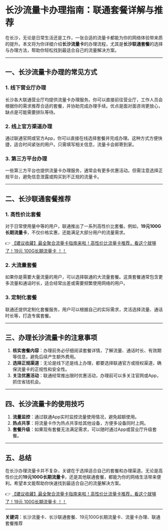 # 长沙流量卡办理指南：联通套餐详解与推荐

在长沙，无论是日常生活还是工作，一张合适的流量卡都能为你的网络体验带来质的提升。本文将为你详细介绍**长沙流量卡**的办理流程，尤其是**长沙联通套餐**的选择与办理方法，帮助你轻松找到最适合自己的流量解决方案。

---

## 一、长沙流量卡办理的常见方式

### 1. 线下营业厅办理  
长沙各大联通营业厅均提供流量卡办理服务。你可以直接前往营业厅，工作人员会根据你的需求推荐合适的套餐，并协助完成办理手续。优点是面对面咨询更放心，缺点是可能需要排队等待。

### 2. 线上官方渠道办理  
通过联通官网或官方App，你可以直接在线选择套餐并完成办理。这种方式方便快捷，适合时间紧张的用户。只需填写相关信息，流量卡会邮寄到家。

### 3. 第三方平台办理  
一些第三方平台也提供流量卡办理服务，通常会有更多优惠活动。但需注意选择正规平台，避免信息泄露或购买到不正规的流量卡。

---

## 二、长沙联通套餐推荐

### 1. 高性价比套餐  
对于日常使用量中等的用户，联通推出了一系列高性价比套餐。例如，**19元100G长期流量卡**，不仅价格实惠，还能满足大部分用户的流量需求。

👉 [【建议收藏】最全聚合流量卡指南来啦！高性价比流量卡推荐，看这个就够了！19元 100G长期流量卡 ！！](https://bit.ly/Liuliangka)

### 2. 大流量套餐  
如果你是需要大量流量的用户，可以选择联通的大流量套餐。这类套餐通常包含更多流量和通话时长，适合经常出差或需要频繁使用网络的用户。

### 3. 定制化套餐  
联通还提供定制化套餐服务，用户可以根据自己的实际需求，灵活选择流量、通话时长等，打造专属套餐。

---

## 三、办理长沙流量卡的注意事项

1. **核实套餐内容**：办理前务必仔细阅读套餐详情，了解流量、通话时长、有效期等信息，避免后续产生额外费用。  
2. **选择正规渠道**：无论是线下还是线上办理，都要选择联通官方或授权渠道，确保流量卡的正规性和安全性。  
3. **关注优惠活动**：联通经常推出限时优惠活动，办理前可以多关注官网或App，抓住省钱机会。  

---

## 四、长沙流量卡的使用技巧

1. **流量监控**：通过联通App实时监控流量使用情况，避免超额使用。  
2. **热点共享**：将流量卡作为热点共享给其他设备，方便多设备同时上网。  
3. **套餐升级**：如果现有套餐无法满足需求，可以随时通过App或营业厅升级套餐。  

---

## 五、总结

在长沙办理流量卡并不复杂，关键在于选择适合自己的套餐和办理渠道。无论是高性价比的**19元100G长期流量卡**，还是其他联通套餐，都能为你的网络生活带来便利。希望本文能帮助你快速找到最适合自己的流量解决方案。

👉 [【建议收藏】最全聚合流量卡指南来啦！高性价比流量卡推荐，看这个就够了！19元 100G长期流量卡 ！！](https://bit.ly/Liuliangka)

---

**关键词**：长沙流量卡、长沙联通套餐、19元100G长期流量卡、流量卡办理、联通套餐推荐